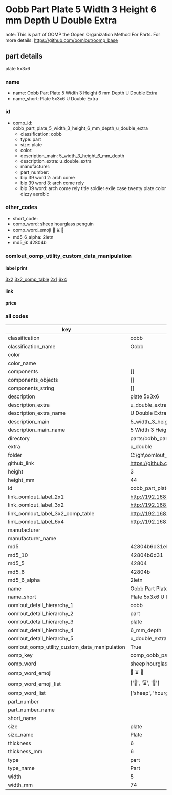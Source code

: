 # Oobb Part Plate 5 Width 3 Height 6 mm Depth U Double Extra  

note: This is part of OOMP the Oopen Organization Method For Parts. For more details: https://github.com/oomlout/oomp_base

##  part details
  



plate 5x3x6



### name
* name: Oobb Part Plate 5 Width 3 Height 6 mm Depth U Double Extra
* name_short: Plate 5x3x6 U Double Extra
### id
* oomp_id: oobb_part_plate_5_width_3_height_6_mm_depth_u_double_extra
  * classification: oobb
  * type: part
  * size: plate
  * color: 
  * description_main: 5_width_3_height_6_mm_depth
  * description_extra: u_double_extra
  * manufacturer: 
  * part_number: 
  * bip 39 word 2: arch come
  * bip 39 word 3: arch come rely
  * bip 39 word: arch come rely title soldier exile case twenty plate color dizzy aerobic

### other_codes
* short_code: 
* oomp_word: sheep hourglass penguin
* oomp_word_emoji :sheep: :hourglass: :penguin:
* md5_6_alpha: 2letn
* md5_6: 42804b






### oomlout_oomp_utility_custom_data_manipulation
#### label print
[3x2](http://192.168.1.245:1112/?label=oomp%202letn)
[3x2_oomp_table](http://192.168.1.108:1112/?label=oomp%202letn)
[2x1](http://192.168.1.242:1112/?label=oomp%202letn)
[6x4](http://192.168.1.55:1112/?label=oomp%202letn)    

#### link

                              

#### price







### all codes 
| key | value |  
| --- | --- |  
| classification | oobb |  
| classification_name | Oobb |  
| color |  |  
| color_name |  |  
| components | [] |  
| components_objects | [] |  
| components_string | [] |  
| description | plate 5x3x6 |  
| description_extra | u_double_extra |  
| description_extra_name | U Double Extra |  
| description_main | 5_width_3_height_6_mm_depth |  
| description_main_name | 5 Width 3 Height 6 mm Depth |  
| directory | parts/oobb_part_plate_5_width_3_height_6_mm_depth_u_double_extra |  
| extra | u_double |  
| folder | C:\gh\oomlout_oobb_version_4_generated_parts\things\oobb_part_plate_5_width_3_height_6_mm_depth_u_double_extra |  
| github_link | https://github.com/oomlout/oomlout_oomp_part_src/tree/main/parts/oobb_part_plate_5_width_3_height_6_mm_depth_u_double_extra |  
| height | 3 |  
| height_mm | 44 |  
| id | oobb_part_plate_5_width_3_height_6_mm_depth_u_double_extra |  
| link_oomlout_label_2x1 | http://192.168.1.242:1112/?label=oomp%202letn |  
| link_oomlout_label_3x2 | http://192.168.1.245:1112/?label=oomp%202letn |  
| link_oomlout_label_3x2_oomp_table | http://192.168.1.108:1112/?label=oomp%202letn |  
| link_oomlout_label_6x4 | http://192.168.1.55:1112/?label=oomp%202letn |  
| manufacturer |  |  
| manufacturer_name |  |  
| md5 | 42804b6d31eb24653ee74e2f6acb8058 |  
| md5_10 | 42804b6d31 |  
| md5_5 | 42804 |  
| md5_6 | 42804b |  
| md5_6_alpha | 2letn |  
| name | Oobb Part Plate 5 Width 3 Height 6 mm Depth U Double Extra |  
| name_short | Plate 5x3x6 U Double Extra |  
| oomlout_detail_hierarchy_1 | oobb |  
| oomlout_detail_hierarchy_2 | part |  
| oomlout_detail_hierarchy_3 | plate |  
| oomlout_detail_hierarchy_4 | 6_mm_depth |  
| oomlout_detail_hierarchy_5 | u_double_extra |  
| oomlout_oomp_utility_custom_data_manipulation | True |  
| oomp_key | oomp_oobb_part_plate_5_width_3_height_6_mm_depth_u_double_extra |  
| oomp_word | sheep hourglass penguin |  
| oomp_word_emoji | :sheep: :hourglass: :penguin: |  
| oomp_word_emoji_list | [':sheep:', ':hourglass:', ':penguin:'] |  
| oomp_word_list | ['sheep', 'hourglass', 'penguin'] |  
| part_number |  |  
| part_number_name |  |  
| short_name |  |  
| size | plate |  
| size_name | Plate |  
| thickness | 6 |  
| thickness_mm | 6 |  
| type | part |  
| type_name | Part |  
| width | 5 |  
| width_mm | 74 |  
